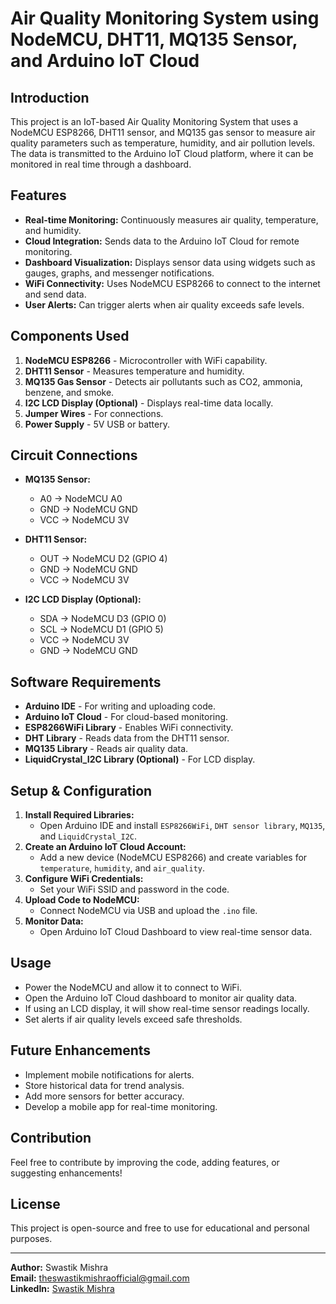 # Air Quality Monitoring System using NodeMCU, DHT11, MQ135 Sensor, and Arduino IoT Cloud

## Introduction
This project is an IoT-based Air Quality Monitoring System that uses a NodeMCU ESP8266, DHT11 sensor, and MQ135 gas sensor to measure air quality parameters such as temperature, humidity, and air pollution levels. The data is transmitted to the Arduino IoT Cloud platform, where it can be monitored in real time through a dashboard.

## Features
- **Real-time Monitoring:** Continuously measures air quality, temperature, and humidity.
- **Cloud Integration:** Sends data to the Arduino IoT Cloud for remote monitoring.
- **Dashboard Visualization:** Displays sensor data using widgets such as gauges, graphs, and messenger notifications.
- **WiFi Connectivity:** Uses NodeMCU ESP8266 to connect to the internet and send data.
- **User Alerts:** Can trigger alerts when air quality exceeds safe levels.

## Components Used
1. **NodeMCU ESP8266** - Microcontroller with WiFi capability.
2. **DHT11 Sensor** - Measures temperature and humidity.
3. **MQ135 Gas Sensor** - Detects air pollutants such as CO2, ammonia, benzene, and smoke.
4. **I2C LCD Display (Optional)** - Displays real-time data locally.
5. **Jumper Wires** - For connections.
6. **Power Supply** - 5V USB or battery.

## Circuit Connections
- **MQ135 Sensor:**
  - A0 -> NodeMCU A0
  - GND -> NodeMCU GND
  - VCC -> NodeMCU 3V

- **DHT11 Sensor:**
  - OUT -> NodeMCU D2 (GPIO 4)
  - GND -> NodeMCU GND
  - VCC -> NodeMCU 3V

- **I2C LCD Display (Optional):**
  - SDA -> NodeMCU D3 (GPIO 0)
  - SCL -> NodeMCU D1 (GPIO 5)
  - VCC -> NodeMCU 3V
  - GND -> NodeMCU GND

## Software Requirements
- **Arduino IDE** - For writing and uploading code.
- **Arduino IoT Cloud** - For cloud-based monitoring.
- **ESP8266WiFi Library** - Enables WiFi connectivity.
- **DHT Library** - Reads data from the DHT11 sensor.
- **MQ135 Library** - Reads air quality data.
- **LiquidCrystal_I2C Library (Optional)** - For LCD display.

## Setup & Configuration
1. **Install Required Libraries:**
   - Open Arduino IDE and install `ESP8266WiFi`, `DHT sensor library`, `MQ135`, and `LiquidCrystal_I2C`.
2. **Create an Arduino IoT Cloud Account:**
   - Add a new device (NodeMCU ESP8266) and create variables for `temperature`, `humidity`, and `air_quality`.
3. **Configure WiFi Credentials:**
   - Set your WiFi SSID and password in the code.
4. **Upload Code to NodeMCU:**
   - Connect NodeMCU via USB and upload the `.ino` file.
5. **Monitor Data:**
   - Open Arduino IoT Cloud Dashboard to view real-time sensor data.

## Usage
- Power the NodeMCU and allow it to connect to WiFi.
- Open the Arduino IoT Cloud dashboard to monitor air quality data.
- If using an LCD display, it will show real-time sensor readings locally.
- Set alerts if air quality levels exceed safe thresholds.

## Future Enhancements
- Implement mobile notifications for alerts.
- Store historical data for trend analysis.
- Add more sensors for better accuracy.
- Develop a mobile app for real-time monitoring.

## Contribution
Feel free to contribute by improving the code, adding features, or suggesting enhancements!

## License
This project is open-source and free to use for educational and personal purposes.

---

**Author:** Swastik Mishra  
**Email:** theswastikmishraofficial@gmail.com  
**LinkedIn:** [Swastik Mishra](https://www.linkedin.com/in/myselfswastikmishra)
